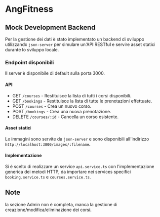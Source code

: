 # AngFitness

## Mock Development Backend
Per la gestione dei dati è stato implementato un backend di sviluppo utilizzando `json-server` per simulare un'API RESTful e servire asset statici durante lo sviluppo locale.

### Endpoint disponibili
Il server è disponibile di default sulla porta 3000.

#### API
- GET `/courses` - Restituisce la lista di tutti i corsi disponibili.
- GET `/bookings` - Restituisce la lista di tutte le prenotazioni effettuate.
- POST `/courses` - Crea un nuovo corso.
- POST `/bookings` - Crea una nuova prenotazione.
- DELETE `/courses/:id` - Cancella un corso esistente.

#### Asset statici
Le immagini sono servite da `json-server` e sono disponibili all'indirizzo `http://localhost:3000/images/:filename`.

#### Implementazione
Si è scelto di realizzare un service `api.service.ts` con l'implementazione generica dei metodi HTTP, da importare nei services specifici `booking.service.ts` e `courses.service.ts`.

## Note
la sezione Admin non è completa, manca la gestione di creazione/modifica/eliminazione dei corsi.
